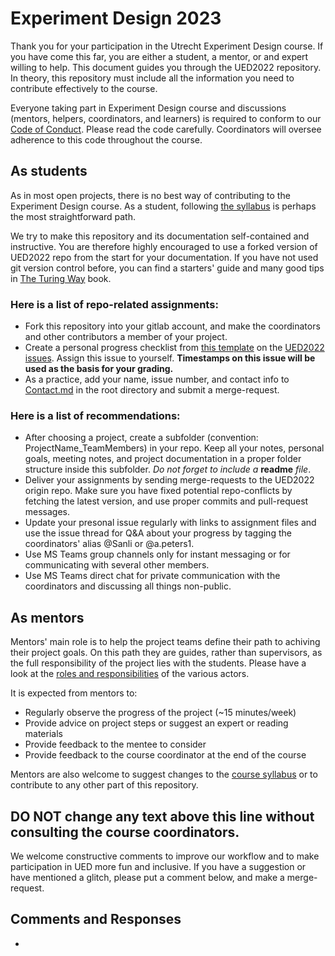 # Experiment Design 2023

Thank you for your participation in the Utrecht Experiment Design course. 
If you have come this far, you are either a student, a mentor, or and expert willing to help. 
This document guides you through the UED2022 repository. 
In theory, this repository must include all the information you need to contribute effectively to the course. 

Everyone taking part in Experiment Design course and discussions (mentors, helpers, coordinators, and learners) is required to conform to our [Code of Conduct](CODE_OF_CONDUCT.md). 
Please read the code carefully. 
Coordinators will oversee adherence to this code throughout the course.


## As students 

As in most open projects, there is no best way of contributing to the Experiment Design course. 
As a student, following [the syllabus](Syllabus_2023.md) is perhaps the most straightforward path. 

We try to make this repository and its documentation self-contained and instructive. 
You are therefore highly encouraged to use a forked version of UED2022 repo from the start for your documentation. 
If you have not used git version control before, you can find a starters' guide and many good tips in [The Turing Way](https://the-turing-way.netlify.app/reproducible-research/vcs/vcs-git.html) book. 

### Here is a list of repo-related assignments:

+ Fork this repository into your gitlab account, and make the coordinators and other contributors a member of your project.
+ Create a personal progress checklist from [this template](./_Templates/progress_checklist.md) on the [UED2022 issues](). Assign this issue to yourself. **Timestamps on this issue will be used as the basis for your grading.**
+ As a practice, add your name, issue number, and contact info to [Contact.md](./Contacts.md) in the root directory and submit a merge-request.

### Here is a list of recommendations:
+ After choosing a project, create a subfolder (convention: ProjectName_TeamMembers) in your repo. Keep all your notes, personal goals, meeting notes, and project documentation in a proper folder structure inside this subfolder. *Do not forget to include a* **readme** *file*. 
+ Deliver your assignments by sending merge-requests to the UED2022 origin repo. Make sure you have fixed potential repo-conflicts by fetching the latest version, and use proper commits and pull-request messages.
+ Update your presonal issue regularly with links to assignment files and use the issue thread for Q&A about your progress by tagging the coordinators' alias @Sanli or @a.peters1.
+ Use MS Teams group channels only for instant messaging or for communicating with several other members.
+ Use MS Teams direct chat for private communication with the coordinators and discussing all things non-public.

## As mentors

Mentors' main role is to help the project teams define their path to achiving their project goals. 
On this path they are guides, rather than supervisors, as the full responsibility of the project lies with the students. 
Please have a look at the [roles and responsibilities](./Roles_and_Responsibilities.md) of the various actors.

It is expected from mentors to:  

+ Regularly observe the progress of the project (~15 minutes/week) 
+ Provide advice on project steps or suggest an expert or reading materials 
+ Provide feedback to the mentee to consider 
+ Provide feedback to the course coordinator at the end of the course 

Mentors are also welcome to suggest changes to the [course syllabus](Syllabus_2023.md) or to contribute to any other part of this repository.

**DO NOT change any text above this line without consulting the course coordinators.**
---
We welcome constructive comments to improve our workflow and to make participation in UED more fun and inclusive. 
If you have a suggestion or have mentioned a glitch, please put a comment below, and make a merge-request.

## Comments and Responses
+ 
